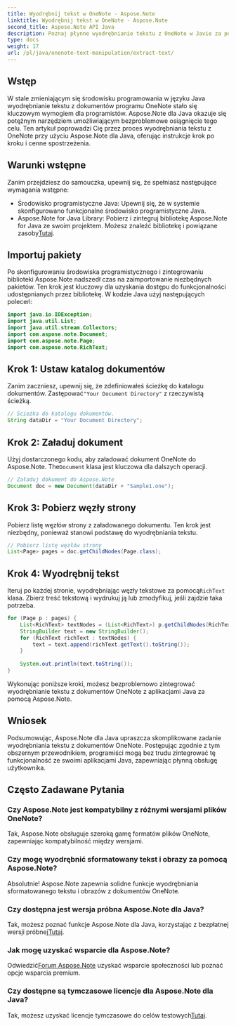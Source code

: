 ```yaml
---
title: Wyodrębnij tekst w OneNote - Aspose.Note
linktitle: Wyodrębnij tekst w OneNote - Aspose.Note
second_title: Aspose.Note API Java
description: Poznaj płynne wyodrębnianie tekstu z OneNote w Javie za pomocą Aspose.Note. Bez wysiłku integruj, manipuluj i ulepszaj swoje aplikacje.
type: docs
weight: 17
url: /pl/java/onenote-text-manipulation/extract-text/
---
```

## Wstęp
W stale zmieniającym się środowisku programowania w języku Java wyodrębnianie tekstu z dokumentów programu OneNote stało się kluczowym wymogiem dla programistów. Aspose.Note dla Java okazuje się potężnym narzędziem umożliwiającym bezproblemowe osiągnięcie tego celu. Ten artykuł poprowadzi Cię przez proces wyodrębniania tekstu z OneNote przy użyciu Aspose.Note dla Java, oferując instrukcje krok po kroku i cenne spostrzeżenia.
## Warunki wstępne
Zanim przejdziesz do samouczka, upewnij się, że spełniasz następujące wymagania wstępne:
- Środowisko programistyczne Java: Upewnij się, że w systemie skonfigurowano funkcjonalne środowisko programistyczne Java.
-  Aspose.Note for Java Library: Pobierz i zintegruj bibliotekę Aspose.Note for Java ze swoim projektem. Możesz znaleźć bibliotekę i powiązane zasoby[Tutaj](https://releases.aspose.com/note/java/).
## Importuj pakiety
Po skonfigurowaniu środowiska programistycznego i zintegrowaniu biblioteki Aspose.Note nadszedł czas na zaimportowanie niezbędnych pakietów. Ten krok jest kluczowy dla uzyskania dostępu do funkcjonalności udostępnianych przez bibliotekę. W kodzie Java użyj następujących poleceń:
```java
import java.io.IOException;
import java.util.List;
import java.util.stream.Collectors;
import com.aspose.note.Document;
import com.aspose.note.Page;
import com.aspose.note.RichText;
```
## Krok 1: Ustaw katalog dokumentów
 Zanim zaczniesz, upewnij się, że zdefiniowałeś ścieżkę do katalogu dokumentów. Zastępować`"Your Document Directory"` z rzeczywistą ścieżką.
```java
// Ścieżka do katalogu dokumentów.
String dataDir = "Your Document Directory";
```
## Krok 2: Załaduj dokument
 Użyj dostarczonego kodu, aby załadować dokument OneNote do Aspose.Note. The`Document` klasa jest kluczowa dla dalszych operacji.
```java
// Załaduj dokument do Aspose.Note
Document doc = new Document(dataDir + "Sample1.one");
```
## Krok 3: Pobierz węzły strony
Pobierz listę węzłów strony z załadowanego dokumentu. Ten krok jest niezbędny, ponieważ stanowi podstawę do wyodrębniania tekstu.
```java
// Pobierz listę węzłów strony
List<Page> pages = doc.getChildNodes(Page.class);
```
## Krok 4: Wyodrębnij tekst
Iteruj po każdej stronie, wyodrębniając węzły tekstowe za pomocą`RichText` klasa. Zbierz treść tekstową i wydrukuj ją lub zmodyfikuj, jeśli zajdzie taka potrzeba.
```java
for (Page p : pages) {
    List<RichText> textNodes = (List<RichText>) p.getChildNodes(RichText.class);
    StringBuilder text = new StringBuilder();
    for (RichText richText : textNodes) {
        text = text.append(richText.getText().toString());
    }
    
    System.out.println(text.toString());
}
```
Wykonując poniższe kroki, możesz bezproblemowo zintegrować wyodrębnianie tekstu z dokumentów OneNote z aplikacjami Java za pomocą Aspose.Note.
## Wniosek
Podsumowując, Aspose.Note dla Java upraszcza skomplikowane zadanie wyodrębniania tekstu z dokumentów OneNote. Postępując zgodnie z tym obszernym przewodnikiem, programiści mogą bez trudu zintegrować tę funkcjonalność ze swoimi aplikacjami Java, zapewniając płynną obsługę użytkownika.
## Często Zadawane Pytania
### Czy Aspose.Note jest kompatybilny z różnymi wersjami plików OneNote?
Tak, Aspose.Note obsługuje szeroką gamę formatów plików OneNote, zapewniając kompatybilność między wersjami.
### Czy mogę wyodrębnić sformatowany tekst i obrazy za pomocą Aspose.Note?
Absolutnie! Aspose.Note zapewnia solidne funkcje wyodrębniania sformatowanego tekstu i obrazów z dokumentów OneNote.
### Czy dostępna jest wersja próbna Aspose.Note dla Java?
Tak, możesz poznać funkcje Aspose.Note dla Java, korzystając z bezpłatnej wersji próbnej[Tutaj](https://releases.aspose.com/).
### Jak mogę uzyskać wsparcie dla Aspose.Note?
 Odwiedzić[Forum Aspose.Note](https://forum.aspose.com/c/note/28) uzyskać wsparcie społeczności lub poznać opcje wsparcia premium.
### Czy dostępne są tymczasowe licencje dla Aspose.Note dla Java?
 Tak, możesz uzyskać licencje tymczasowe do celów testowych[Tutaj](https://purchase.aspose.com/temporary-license/).